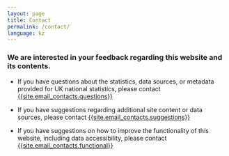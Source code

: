 ```yaml
---
layout: page
title: Contact
permalink: /contact/
language: kz
---
```

### We are interested in your feedback regarding this website and its contents.


- If you have questions about the statistics, data sources, or metadata provided for UK national statistics, please contact [{{site.email_contacts.questions}}](mailto:{{site.email_contacts.questions}})

- If you have suggestions regarding additional site content or data sources, please contact [{{site.email_contacts.suggestions}}](mailto:{{site.email_contacts.suggestions}})

- If you have suggestions on how to improve the functionality of this website, including data accessibility, please contact [{{site.email_contacts.functional}}](mailto:{{site.email_contacts.functional}})
